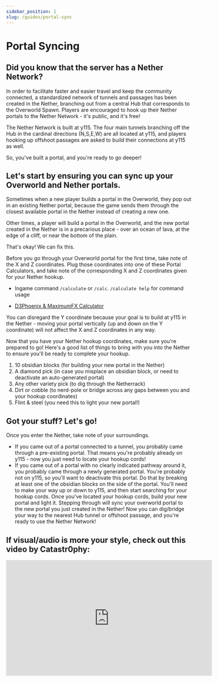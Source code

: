 ```yaml
---
sidebar_position: 1
slug: /guides/portal-sync
---
```


# Portal Syncing

## Did you know that the server has a Nether Network?

In order to facilitate faster and easier travel and keep the community connected, a standardized network of tunnels and passages has been created in the Nether, branching out from a central Hub that corresponds to the Overworld Spawn. Players are encouraged to hook up their Nether portals to the Nether Network - it's public, and it's free!

The Nether Network is built at y115. The four main tunnels branching off the Hub in the cardinal directions (N,S,E,W) are all located at y115, and players hooking up offshoot passages are asked to build their connections at y115 as well.

So, you've built a portal, and you're ready to go deeper!

## Let's start by ensuring you can sync up your Overworld and Nether portals.

Sometimes when a new player builds a portal in the Overworld, they pop out in an existing Nether portal, because the game sends them through the closest available portal in the Nether instead of creating a new one.

Other times, a player will build a portal in the Overworld, and the new portal created in the Nether is in a precarious place - over an ocean of lava, at the edge of a cliff, or near the bottom of the plain.

That's okay! We can fix this.

Before you go through your Overworld portal for the first time, take note of the X and Z coordinates. Plug those coordinates into one of these Portal Calculators, and take note of the corresponding X and Z coordinates given for your Nether hookup.

- Ingame command `/calculate` or `/calc`. `/calculate help` for command usage

- [D3Phoenix & MaximumFX Calculator](https://maximumfx.nl/portal/en/)

You can disregard the Y coordinate because your goal is to build at y115 in the Nether - moving your portal vertically (up and down on the Y coordinate) will not affect the X and Z coordinates in any way.

Now that you have your Nether hookup coordinates, make sure you're prepared to go! Here's a good list of things to bring with you into the Nether to ensure you'll be ready to complete your hookup.

1. 10 obsidian blocks (for building your new portal in the Nether)
2. A diamond pick (in case you misplace an obsidian block, or need to deactivate an auto-generated portal)
3. Any other variety pick (to dig through the Netherrack)
4. Dirt or cobble (to nerd-pole or bridge across any gaps between you and your hookup coordinates)
5. Flint & steel (you need this to light your new portal!)
   
## Got your stuff? Let's go!

Once you enter the Nether, take note of your surroundings.

- If you came out of a portal connected to a tunnel, you probably came through a pre-existing portal. That means you're probably already on y115 - now you just need to locate your hookup cords!
- If you came out of a portal with no clearly indicated pathway around it, you probably came through a newly generated portal. You're probably not on y115, so you'll want to deactivate this portal. Do that by breaking at least one of the obsidian blocks on the side of the portal. You'll need to make your way up or down to y115, and then start searching for your hookup cords.
Once you've located your hookup cords, build your new portal and light it. Stepping through will sync your overworld portal to the new portal you just created in the Nether! Now you can dig/bridge your way to the nearest Hub tunnel or offshoot passage, and you're ready to use the Nether Network!

## If visual/audio is more your style, check out this video by Catastr0phy:

<center><iframe width="560" height="315" src="https://www.youtube.com/embed/tvESU9TFLf0" title="YouTube video player" frameborder="0" allow="accelerometer; autoplay; clipboard-write; encrypted-media; gyroscope; picture-in-picture" allowfullscreen></iframe></center>